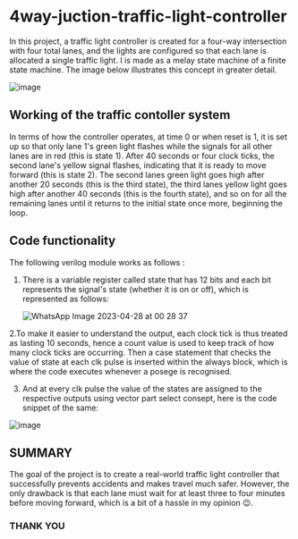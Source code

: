 # 4way-juction-traffic-light-controller


In this project, a traffic light controller is created for a four-way intersection with four total lanes, and the lights are configured so that each lane is allocated a single traffic light. I is made as a melay state machine of a finite state machine. The image below illustrates this concept in greater detail.


![image](https://user-images.githubusercontent.com/94220408/234959198-b17d672b-9ea9-4885-bae3-9982f1ebc58e.png)

## Working of the traffic contoller system


In terms of how the controller operates, at time 0 or when reset is 1, it is set up so that only lane 1's green light flashes while the signals for all other lanes are in red (this is state 1). After 40 seconds or four clock ticks, the second lane's yellow signal flashes, indicating that it is ready to move forward (this is state 2).
The second lanes green light goes high after another 20 seconds (this is the third state), the third lanes yellow light goes high after another 40 seconds (this is the fourth state), and so on for all the remaining lanes until it returns to the initial state once more, beginning the loop.


## Code functionality

The following verilog module works as follows : 
   
   1. There is a variable register called state that has 12 bits and each bit represents the signal's state (whether it is on or off), which is represented as follows:
      
      ![WhatsApp Image 2023-04-28 at 00 28 37](https://user-images.githubusercontent.com/94220408/234965013-c8001b75-d149-4b77-80cd-b505333a62a5.jpg)


   2.To make it easier to understand the output, each clock tick is thus treated as lasting 10 seconds, hence a count value is used to keep track of how many clock ticks are occurring. Then a case statement that checks the value of state at each clk pulse is inserted within the always block, which is where the code executes whenever a posege is recognised. 
   
   
   3. And at every clk pulse the value of the states are assigned to the respective outputs using vector part select consept, here is the code snippet of the same:
   
   ![image](https://user-images.githubusercontent.com/94220408/234966619-16e3ac2b-67f4-4af1-9f98-c6b8dea779ab.png)



## SUMMARY

The goal of the project is to create a real-world traffic light controller that successfully prevents accidents and makes travel much safer. However, the only drawback is that each lane must wait for at least three to four minutes before moving forward, which is a bit of a hassle in my opinion 😉. 

### THANK YOU


